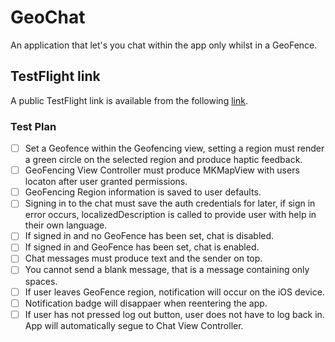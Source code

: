 #  GeoChat

An application that let's you chat within the app only whilst in a GeoFence.

## TestFlight link
A public TestFlight link is available from the following [link](https://testflight.apple.com/join/2oIGbzRw). 

### Test Plan
- [ ] Set a Geofence within the Geofencing view, setting a region must render a green circle on the selected region and produce haptic feedback.
- [ ] GeoFencing View Controller must produce MKMapView with users locaton after user granted permissions.
- [ ] GeoFencing Region information is saved to user defaults.
- [ ] Signing in to the chat must save the auth credentials for later, if sign in error occurs, localizedDescription is called to provide user with help in their own language.
- [ ] If signed in and no GeoFence has been set, chat is disabled.
- [ ] If signed in and GeoFence has been set, chat is enabled. 
- [ ] Chat messages must produce text and the sender on top.
- [ ] You cannot send a blank message, that is a message containing only spaces.
- [ ] If user leaves GeoFence region, notification will occur on the iOS device.
- [ ] Notification badge will disappaer when reentering the app.
- [ ] If user has not pressed log out button, user does not have to log back in. App will automatically segue to Chat View Controller.
